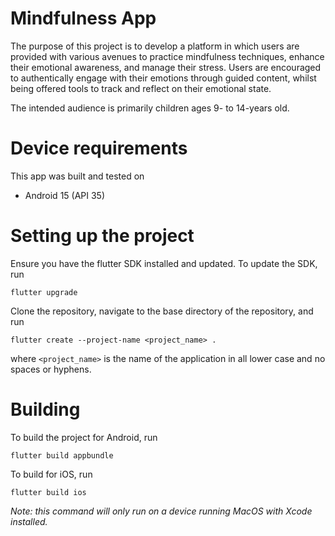 # Mindfulness App

The purpose of this project is to develop a platform in which users are provided with various avenues to practice mindfulness techniques, enhance their emotional awareness, and manage their stress. Users are encouraged to authentically engage with their emotions through guided content, whilst being offered tools to track and reflect on their emotional state.

The intended audience is primarily children ages 9- to 14-years old.

# Device requirements

This app was built and tested on
* Android 15 (API 35)

# Setting up the project
Ensure you have the flutter SDK installed and updated. To update the SDK, run

```shell
flutter upgrade
```

Clone the repository, navigate to the base directory of the repository, and run

```shell
flutter create --project-name <project_name> .
```

where `<project_name>` is the name of the application in all lower case and no spaces or hyphens.

# Building

To build the project for Android, run

```shell
flutter build appbundle
```

To build for iOS, run

```shell
flutter build ios
```

*Note: this command will only run on a device running MacOS with Xcode installed.*